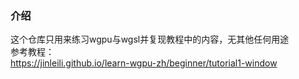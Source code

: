 ### 介绍
这个仓库只用来练习wgpu与wgsl并复现教程中的内容，无其他任何用途\
参考教程：\
https://jinleili.github.io/learn-wgpu-zh/beginner/tutorial1-window
